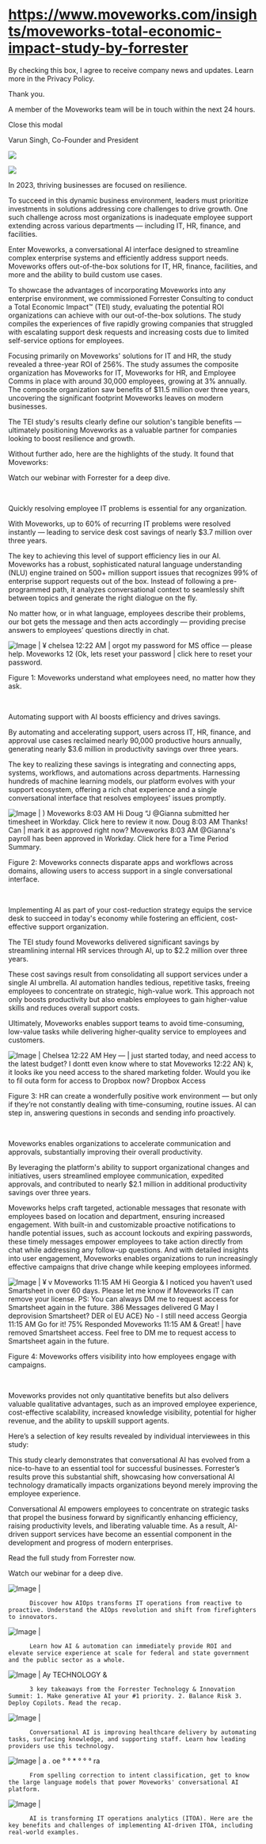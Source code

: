 # https://www.moveworks.com/insights/moveworks-total-economic-impact-study-by-forrester

By checking this box, I agree to receive company news and updates. Learn more in the Privacy Policy.

Thank you.

A member of the Moveworks team will be in touch within the next 24 hours.



  Close this modal
  



Varun Singh, Co-Founder and President


![](https://www.moveworks.com/hubfs/blog-feature-image-forrester-TEI-1200x628.webp)

![](https://www.moveworks.com/hubfs/blog-feature-image-forrester-TEI-1200x628.webp)

In 2023, thriving businesses are focused on resilience. 

To succeed in this dynamic business environment, leaders must prioritize investments in solutions addressing core challenges to drive growth. One such challenge across most organizations is inadequate employee support extending across various departments — including IT, HR, finance, and facilities.

Enter Moveworks, a conversational AI interface designed to streamline complex enterprise systems and efficiently address support needs. Moveworks offers out-of-the-box solutions for IT, HR, finance, facilities, and more and the ability to build custom use cases. 

To showcase the advantages of incorporating Moveworks into any enterprise environment, we commissioned Forrester Consulting to conduct a Total Economic Impact™ (TEI) study, evaluating the potential ROI organizations can achieve with our out-of-the-box solutions. The study compiles the experiences of five rapidly growing companies that struggled with escalating support desk requests and increasing costs due to limited self-service options for employees.

Focusing primarily on Moveworks' solutions for IT and HR, the study revealed a three-year ROI of 256%. The study assumes the composite organization has Moveworks for IT, Moveworks for HR, and Employee Comms in place with around 30,000 employees, growing at 3% annually. The composite organization saw benefits of $11.5 million over three years, uncovering the significant footprint Moveworks leaves on modern businesses.

The TEI study's results clearly define our solution's tangible benefits — ultimately positioning Moveworks as a valuable partner for companies looking to boost resilience and growth.

Without further ado, here are the highlights of the study. It found that Moveworks:  

Watch our webinar with Forrester for a deep dive. 

 

Quickly resolving employee IT problems is essential for any organization. 

With Moveworks, up to 60% of recurring IT problems were resolved instantly — leading to service desk cost savings of nearly $3.7 million over three years.

The key to achieving this level of support efficiency lies in our AI. Moveworks has a robust, sophisticated natural language understanding (NLU) engine trained on 500+ million support issues that recognizes 99% of enterprise support requests out of the box. Instead of following a pre-programmed path, it analyzes conversational context to seamlessly shift between topics and generate the right dialogue on the fly.

No matter how, or in what language, employees describe their problems, our bot gets the message and then acts accordingly — providing precise answers to employees’ questions directly in chat.



![Image | ¥ chelsea 12:22 AM | orgot my password for MS office — please help. Moveworks 12 (Ok, lets reset your password | click here to reset your password.](https://www.moveworks.com/hs-fs/hubfs/undefined-Jun-01-2023-11-53-28-2675-PM.png)

Figure 1: Moveworks understand what employees need, no matter how they ask.

 

Automating support with AI boosts efficiency and drives savings. 

By automating and accelerating support, users across IT, HR, finance, and approval use cases reclaimed nearly 90,000 productive hours annually, generating nearly $3.6 million in productivity savings over three years. 

The key to realizing these savings is integrating and connecting apps, systems, workflows, and automations across departments. Harnessing hundreds of machine learning models, our platform evolves with your support ecosystem, offering a rich chat experience and a single conversational interface that resolves employees' issues promptly. 



![Image | ) Moveworks 8:03 AM Hi Doug “J @Gianna submitted her timesheet in Workday. Click here to review it now. Doug 8:03 AM Thanks! Can | mark it as approved right now? Moveworks 8:03 AM @Gianna's payroll has been approved in Workday. Click here for a Time Period Summary.](https://www.moveworks.com/hs-fs/hubfs/undefined-Jun-01-2023-11-53-28-6132-PM.png)

Figure 2: Moveworks connects disparate apps and workflows across domains, allowing users to access support in a single conversational interface.

 

Implementing AI as part of your cost-reduction strategy equips the service desk to succeed in today's economy while fostering an efficient, cost-effective support organization.

The TEI study found Moveworks delivered significant savings by streamlining internal HR services through AI, up to $2.2 million over three years.

These cost savings result from consolidating all support services under a single AI umbrella. AI automation handles tedious, repetitive tasks, freeing employees to concentrate on strategic, high-value work. This approach not only boosts productivity but also enables employees to gain higher-value skills and reduces overall support costs. 

Ultimately, Moveworks enables support teams to avoid time-consuming, low-value tasks while delivering higher-quality service to employees and customers.



![Image | Chelsea 12:22 AM Hey — | just started today, and need access to the latest budget? I dontt even know where to stat Moveworks 12:22 AN) k, it looks ike you need access to the shared marketing folder. Would you ike to fil outa form for access to Dropbox now? Dropbox Access](https://www.moveworks.com/hs-fs/hubfs/undefined-Jun-01-2023-11-53-28-4251-PM.png)

Figure 3: HR can create a wonderfully positive work environment — but only if they’re not constantly dealing with time-consuming, routine issues. AI can step in, answering questions in seconds and sending info proactively.

 

Moveworks enables organizations to accelerate communication and approvals, substantially improving their overall productivity. 

By leveraging the platform's ability to support organizational changes and initiatives, users streamlined employee communication, expedited approvals, and contributed to nearly $2.1 million in additional productivity savings over three years.

Moveworks helps craft targeted, actionable messages that resonate with employees based on location and department, ensuring increased engagement. With built-in and customizable proactive notifications to handle potential issues, such as account lockouts and expiring passwords, these timely messages empower employees to take action directly from chat while addressing any follow-up questions. And with detailed insights into user engagement, Moveworks enables organizations to run increasingly effective campaigns that drive change while keeping employees informed. 



![Image | ¥ v Moveworks 11:15 AM Hi Georgia & I noticed you haven’t used Smartsheet in over 60 days. Please let me know if Moveworks IT can remove your license. PS: You can always DM me to request access for Smartsheet again in the future. 386 Messages delivered G May I deprovision Smartsheet? DER ol EU ACE} No - I still need access Georgia 11:15 AM Go for it! 75% Responded Moveworks 11:15 AM & Great! | have removed Smartsheet access. Feel free to DM me to request access to Smartsheet again in the future.](https://www.moveworks.com/hs-fs/hubfs/undefined-Jun-01-2023-11-53-28-7755-PM.png)

Figure 4: Moveworks offers visibility into how employees engage with campaigns. 

 

Moveworks provides not only quantitative benefits but also delivers valuable qualitative advantages, such as an improved employee experience, cost-effective scalability, increased knowledge visibility, potential for higher revenue, and the ability to upskill support agents. 

Here’s a selection of key results revealed by individual interviewees in this study:

This study clearly demonstrates that conversational AI has evolved from a nice-to-have to an essential tool for successful businesses. Forrester’s results prove this substantial shift, showcasing how conversational AI technology dramatically impacts organizations beyond merely improving the employee experience.

Conversational AI empowers employees to concentrate on strategic tasks that propel the business forward by significantly enhancing efficiency, raising productivity levels, and liberating valuable time. As a result, AI-driven support services have become an essential component in the development and progress of modern enterprises.

Read the full study from Forrester now. 

Watch our webinar for a deep dive. 

![Image | ](https://www.moveworks.com/hs-fs/hubfs/AIOps-featured-image.png)


          Discover how AIOps transforms IT operations from reactive to proactive. Understand the AIOps revolution and shift from firefighters to innovators.
        

![Image | ](https://www.moveworks.com/hs-fs/hubfs/Public-Sector-Convo-AI.png)


          Learn how AI & automation can immediately provide ROI and elevate service experience at scale for federal and state government and the public sector as a whole.
        

![Image | Ay TECHNOLOGY &](https://www.moveworks.com/hs-fs/hubfs/Forrester%20T%26I%20%281%29.png)


          3 key takeaways from the Forrester Technology & Innovation Summit: 1. Make generative AI your #1 priority. 2. Balance Risk 3. Deploy Copilots. Read the recap.
        

![Image | ](https://www.moveworks.com/hs-fs/hubfs/healthcare-test.png)


          Conversational AI is improving healthcare delivery by automating tasks, surfacing knowledge, and supporting staff. Learn how leading providers use this technology.
        

![Image | a . oe ° ° * ° ° ° ra](https://www.moveworks.com/hs-fs/hubfs/Moveworks_LLM_Feature.png)


          From spelling correction to intent classification, get to know the large language models that power Moveworks' conversational AI platform.
        

![Image | ](https://www.moveworks.com/hs-fs/hubfs/ITOA_feature.png)


          AI is transforming IT operations analytics (ITOA). Here are the key benefits and challenges of implementing AI-driven ITOA, including real-world examples.
        

